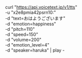 curl "https://api.voicetext.jp/v1/tts" \
     -u "x2e8pmia42psrn10:" \
     -d "text=おはようございます" \
     -d "emotion=happiness" \
     -d "pitch=110" \
     -d "speed=150" \
     -d "volume=200" \
     -d "emotion_level=4" \
     -d "speaker=haruka" | play -